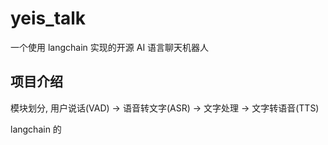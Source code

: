 # yeis_talk

一个使用 langchain 实现的开源 AI 语言聊天机器人

## 项目介绍

模块划分, 用户说话(VAD) -> 语音转文字(ASR) -> 文字处理 -> 文字转语音(TTS)

langchain 的
